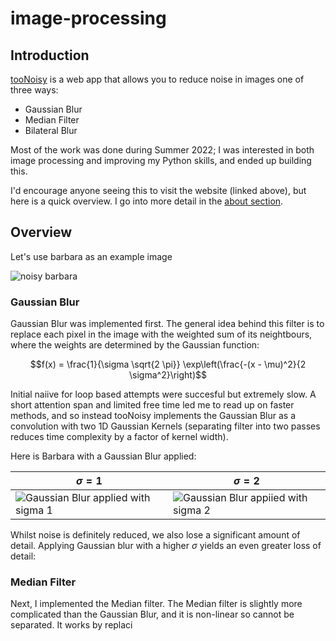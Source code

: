 # image-processing

## Introduction

[tooNoisy](https://toonoisy.nw.r.appspot.com/compare) is a web app that allows you to reduce noise in images one of three ways:
- Gaussian Blur
- Median Filter
- Bilateral Blur

Most of the work was done during Summer 2022; I was interested in both image processing and improving my Python skills, and ended up building this. 

I'd encourage anyone seeing this to visit the website (linked above), but here is a quick overview. I go into more detail in the [about section](https://toonoisy.co.uk/about).

## Overview

Let's use barbara as an example image

![noisy barbara](https://storage.googleapis.com/toonoisy_ims/barbara.png)

### Gaussian Blur

Gaussian Blur was implemented first. The general idea behind this filter is to replace each pixel in the image with the weighted sum of its neightbours, where the weights are determined by the Gaussian function:

$$f(x) = \frac{1}{\sigma \sqrt{2 \pi}} \exp\left(\frac{-(x - \mu)^2}{2 \sigma^2}\right)$$

Initial naiive for loop based attempts were succesful but extremely slow. A short attention span and limited free time led me to read up on faster methods, and so instead tooNoisy implements the Gaussian Blur as a convolution with two 1D Gaussian Kernels (separating filter into two passes reduces time complexity by a factor of kernel width).

Here is Barbara with a Gaussian Blur applied:

| $\sigma = 1$ | $\sigma = 2$|
| ------------- | ------------- |
| ![Gaussian Blur applied with sigma 1](https://github.com/fs-bullard/image-processing/assets/42214857/57104152-a608-424e-bcd2-a0887f45e1a6) | ![Gaussian Blur appiied with sigma 2](https://github.com/fs-bullard/image-processing/assets/42214857/a9780ac5-8552-4916-ab74-83fbd334c500) |

Whilst noise is definitely reduced, we also lose a significant amount of detail. Applying Gaussian blur with a higher $\sigma$ yields an even greater loss of detail:



### Median Filter

Next, I implemented the Median filter. The Median filter is slightly more complicated than the Gaussian Blur, and it is non-linear so cannot be separated. It works by replaci




